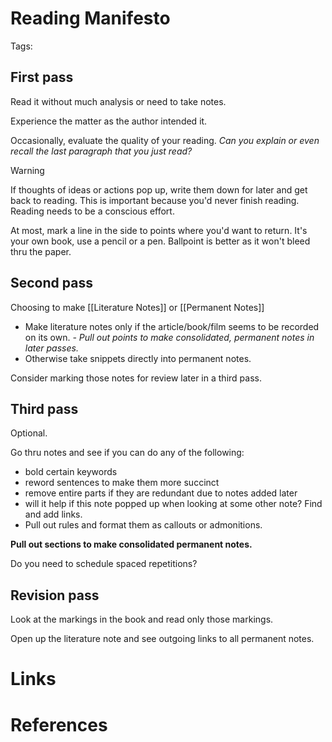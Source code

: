 # Reading Manifesto
Tags: 

## First pass
Read it without much analysis or need to take notes.

Experience the matter as the author intended it.

Occasionally, evaluate the quality of your reading. *Can you explain or even recall the last paragraph that you just read?*

> [!warning] 
> If thoughts of ideas or actions pop up, write them down for later and get back to reading. This is important because you'd never finish reading. Reading needs to be a conscious effort.

At most, mark a line in the side to points where you'd want to return. It's your own book, use a pencil or a pen. Ballpoint is better as it won't bleed thru the paper.

## Second pass
Choosing to make [[Literature Notes]] or [[Permanent Notes]]
- Make literature notes only if the article/book/film seems to be recorded on its own.
	*- Pull out points to make consolidated, permanent notes in later passes.*
- Otherwise take snippets directly into permanent notes.

Consider marking those notes for review later in a third pass.

## Third pass
Optional.

Go thru notes and see if you can do any of the following:
- bold certain keywords
- reword sentences to make them more succinct
- remove entire parts if they are redundant due to notes added later
- will it help if this note popped up when looking at some other note? Find and add links.
- Pull out rules and format them as callouts or admonitions.

**Pull out sections to make consolidated permanent notes.**

Do you need to schedule spaced repetitions?

## Revision pass
Look at the markings in the book and read only those markings.

Open up the literature note and see outgoing links to all permanent notes.

# Links


# References